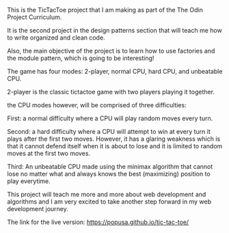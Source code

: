 This is the TicTacToe project that I am making as part of the The Odin Project Curriculum.

It is the second project in the design patterns section that will teach me how to write organized and clean code.

Also, the main objective of the project is to learn how to use factories and the module pattern, which is going to be interesting!

The game has four modes: 2-player, normal CPU, hard CPU, and unbeatable CPU.

2-player is the classic tictactoe game with two players playing it together.

the CPU modes however, will be comprised of three difficulties:

First: a normal difficulty where a CPU will play random moves every turn.

Second: a hard difficulty where a CPU will attempt to win at every turn it plays after the first two moves. However, it has a glaring weakness which is that it cannot defend itself when it is about to lose and it is limited to random moves at the first two moves.

Third: An unbeatable CPU made using the minimax algorithm that cannot lose no matter what and always knows the best (maximizing) position to play everytime. 

This project will teach me more and more about web development and algorithms and I am very excited to take another step forward in my web development journey.

The link for the live version: https://popusa.github.io/tic-tac-toe/

